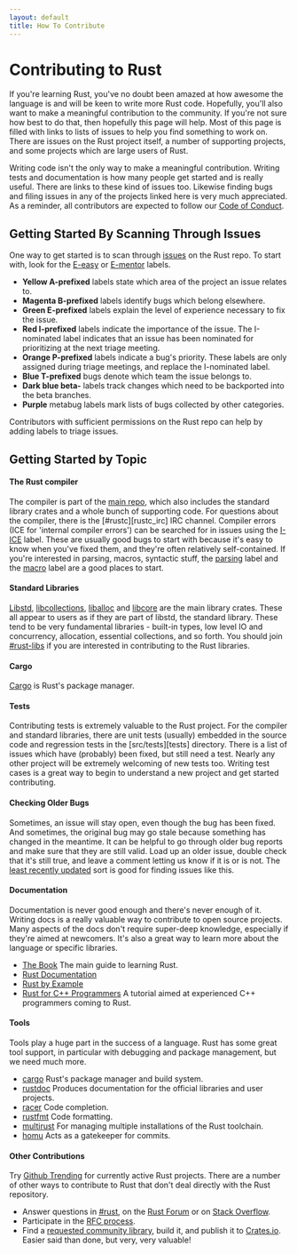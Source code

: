 ```yaml
---
layout: default
title: How To Contribute
---
```


# Contributing to Rust

If you're learning Rust, you've no doubt been amazed at how awesome
the language is and will be keen to write more Rust code. Hopefully,
you'll also want to make a meaningful contribution to the community.
If you're not sure how best to do that, then hopefully this page will
help. Most of this page is filled with links to lists of issues to
help you find something to work on. There are issues on the Rust
project itself, a number of supporting projects, and some projects
which are large users of Rust.

Writing code isn't the only way to make a meaningful contribution.
Writing tests and documentation is how many people get started and is
really useful. There are links to these kind of issues too. Likewise
finding bugs and filing issues in any of the projects linked here is
very much appreciated. As a reminder, all contributors are expected to
follow our [Code of Conduct][coc].

[coc]: https://www.rust-lang.org/conduct.html

## Getting Started By Scanning Through Issues

One way to get started is to scan through [issues][rust_issues] on
the Rust repo. To start with, look for the [E-easy][e_easy_issues] or
[E-mentor][e_mentor_issues] labels. 

- **Yellow A-prefixed** labels state which area of the project an
  issue relates to.
- **Magenta B-prefixed** labels identify bugs which belong elsewhere.
- **Green E-prefixed** labels explain the level of experience
  necessary to fix the issue.
- **Red I-prefixed** labels indicate the importance of the issue. The
  I-nominated label indicates that an issue has been nominated for
prioritizing at the next triage meeting.
- **Orange P-prefixed** labels indicate a bug's priority. These labels
  are only assigned during triage meetings, and replace the
I-nominated label.
- **Blue T-prefixed** bugs denote which team the issue belongs to.
- **Dark blue beta-** labels track changes which need to be backported
  into the beta branches.
- **Purple** metabug labels mark lists of bugs collected by other
  categories.

Contributors with sufficient permissions on the Rust repo can help by
adding labels to triage issues.

[rust_issues]: https://github.com/rust-lang/rust/issues
[e_easy_issues]: https://github.com/rust-lang/rust/issues?q=is%3Aopen+is%3Aissue+label%3AE-easy
[e_mentor_issues]: https://github.com/rust-lang/rust/issues?q=is%3Aopen+is%3Aissue+label%3AE-easy+label%3AE-mentor

## Getting Started by Topic

#### The Rust compiler

The compiler is part of the [main repo][main_repo], which also
includes the standard library crates and a whole bunch of supporting
code. For questions about the compiler, there is the
[#rustc][rustc_irc] IRC channel. Compiler errors (ICE for 'internal
compiler errors') can be searched for in issues using the
[I-ICE][i_ice_issues] label. These are usually good bugs to start with
because it's easy to know when you've fixed them, and they're often
relatively self-contained. If you're interested in parsing, macros,
syntactic stuff, the [parsing][parsing_issues] label and the
[macro][macro_issues] label are a good places to start.

[main_repo]: https://github.com/rust-lang
[rust_irc]: irc://moznet/rustc
[i_ice_issues]: https://github.com/rust-lang/rust/labels/I-ICE
[parsing_issues]: https://github.com/rust-lang/rust/issues?q=is%3Aopen+is%3Aissue+label%3AA-parser
[macro_issues]: https://github.com/rust-lang/rust/issues?q=is%3Aopen+is%3Aissue+label%3AA-parser+label%3AA-macros

#### Standard Libraries

[Libstd][libstd], [libcollections][libcollections],
[liballoc][liballoc] and [libcore][libcore] are the main library
crates.  These all appear to users as if they are part of libstd, the
standard library. These tend to be very fundamental libraries -
built-in types, low level IO and concurrency, allocation, essential
collections, and so forth. You should join [#rust-libs][libs_irc] if
you are interested in contributing to the Rust libraries.

[libstd]: https://github.com/rust-lang/rust/tree/master/src/libstd
[libcollections]: https://github.com/rust-lang/rust/tree/master/src/libcollections
[liballoc]: https://github.com/rust-lang/rust/tree/master/src/liballoc
[libcore]: https://github.com/rust-lang/rust/tree/master/src/libcore
[libs_irc]: irc://moznet/rust-libs

#### Cargo

[Cargo][cargo_issues] is Rust's package manager.

[cargo_issues]: https://github.com/rust-lang/cargo/issues

#### Tests

Contributing tests is extremely valuable to the Rust project. For the
compiler and standard libraries, there are unit tests (usually)
embedded in the source code and regression tests in the
[src/tests][tests] directory. There is a list of issues which have
(probably) been fixed, but still need a test. Nearly any other project
will be extremely welcoming of new tests too.  Writing test cases is a
great way to begin to understand a new project and get started
contributing.

[test]: https://github.com/rust-lang/rust/tree/master/src/test

#### Checking Older Bugs

Sometimes, an issue will stay open, even though the bug has been
fixed. And sometimes, the original bug may go stale because something
has changed in the meantime. It can be helpful to go through older bug
reports and make sure that they are still valid. Load up an older
issue, double check that it's still true, and leave a comment letting
us know if it is or is not. The [least recently updated][lru_issues]
sort is good for finding issues like this.  

[lru_issues]: https://github.com/rust-lang/rust/issues?q=is%3Aissue+is%3Aopen+sort%3Aupdated-asc

#### Documentation

Documentation is never good enough and there's never enough of it.
Writing docs is a really valuable way to contribute to open source
projects. Many aspects of the docs don't require super-deep knowledge,
especially if they're aimed at newcomers. It's also a great way to
learn more about the language or specific libraries.

- [The Book][rustbook_issues] The main guide to learning Rust.
- [Rust Documentation][rustdoc_issues]
- [Rust by Example][rust_by_example_issues]
- [Rust for C++ Programmers][rust_for_cpp_issues] A tutorial aimed
at experienced C++ programmers coming to Rust.

[rustbook_issues]: https://github.com/rust-lang/rust/issues?q=is%3Aopen+is%3Aissue+label%3AA-book
[rustdoc_issues]: https://github.com/rust-lang/rust/issues?q=is%3Aopen+is%3Aissue+label%3AA-docs
[rust_by_example_issues]: https://github.com/rust-lang/rust-by-example/issues
[rust_for_cpp_issues]: https://github.com/nrc/r4cppp/issues

#### Tools

Tools play a huge part in the success of a language. Rust has some
great tool support, in particular with debugging and package
management, but we need much more.

- [cargo](https://github.com/rust-lang/cargo/issues) Rust's package manager and build system.
- [rustdoc](https://github.com/rust-lang/rust/issues?q=is%3Aopen+is%3Aissue+label%3AA-rustdoc)
  Produces documentation for the official libraries and user projects.
- [racer](https://github.com/phildawes/racer) Code completion.
- [rustfmt](https://github.com/nrc/rustfmt) Code formatting.
- [multirust](https://github.com/brson/multirust/issues) For managing
  multiple installations of the Rust toolchain.
- [homu](https://github.com/barosl/homu/issues) Acts as a gatekeeper for commits.

#### Other Contributions

Try [Github Trending][trending] for currently active Rust projects.
There are a number of other ways to contribute to Rust that don't deal
directly with the Rust repository.

- Answer questions in [#rust][rust_irc], on the [Rust Forum][forum] or
  on [Stack Overflow][stack_overflow].
- Participate in the [RFC process][rfcs].
- Find a [requested community library][requested], build it, and
  publish it to [Crates.io][crates]. Easier said than done,
but very, very valuable!

[trending]: https://github.com/trending?l=rust
[rust_irc]: irc://moznet/rust
[forum]: https://users.rust-lang.org/
[stack_overflow]: http://stackoverflow.com/questions/tagged/rust
[rfcs]: https://github.com/rust-lang/rfcs
[requested]: https://github.com/rust-lang/rfcs/labels/A-community-library
[crates]: http://crates.io
